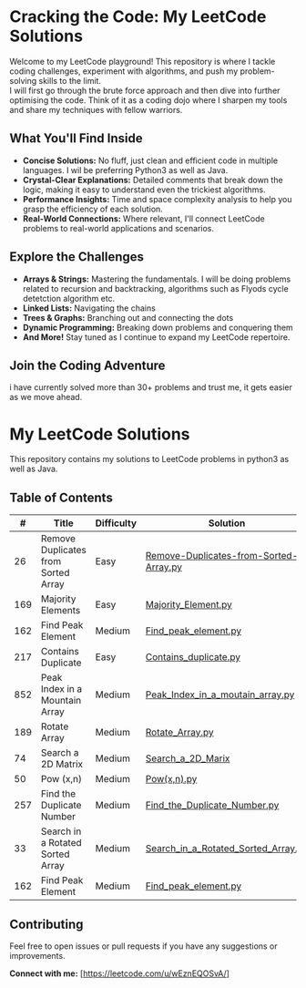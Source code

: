 
# Cracking the Code: My LeetCode Solutions

Welcome to my LeetCode playground! This repository is where I tackle coding challenges, experiment with algorithms, and push my problem-solving skills to the limit.  
I will first go through the brute force approach and then dive into further optimising the code.
Think of it as a coding dojo where I sharpen my tools and share my techniques with fellow warriors.

## What You'll Find Inside

* **Concise Solutions:**  No fluff, just clean and efficient code in multiple languages. I wil be preferring Python3 as well as Java.
* **Crystal-Clear Explanations:**  Detailed comments that break down the logic, making it easy to understand even the trickiest algorithms.
* **Performance Insights:**  Time and space complexity analysis to help you grasp the efficiency of each solution.
* **Real-World Connections:**  Where relevant, I'll connect LeetCode problems to real-world applications and scenarios.

## Explore the Challenges

* **Arrays & Strings:**  Mastering the fundamentals. I will be doing problems related to recursion and backtracking, algorithms such as Flyods cycle detetction algorithm etc.
* **Linked Lists:**  Navigating the chains 
* **Trees & Graphs:**  Branching out and connecting the dots 
* **Dynamic Programming:**  Breaking down problems and conquering them
* **And More!**  Stay tuned as I continue to expand my LeetCode repertoire.

## Join the Coding Adventure

i have currently solved more than 30+ problems and trust me, it gets easier as we move ahead.

# My LeetCode Solutions

This repository contains my solutions to LeetCode problems in python3 as well as Java.

## Table of Contents

| # | Title | Difficulty | Solution |
|---|---|---|---|
| 26 | Remove Duplicates from Sorted Array | Easy | [Remove-Duplicates-from-Sorted-Array.py](./Remove-Duplicates-from-Sorted-Array.py)|
| 169 | Majority Elements | Easy | [Majority_Element.py](./Majority_Element.py) |
| 162 | Find Peak Element | Medium | [Find_peak_element.py](./Find_peak_element.py) | 
| 217 | Contains Duplicate | Easy | [Contains_duplicate.py](./Contains_duplicate.py) |
| 852 |  Peak Index in a Mountain Array |  Medium | [Peak_Index_in_a_moutain_array.py](./Peak_Index_in_a_moutain_array.py) | 
| 189 | Rotate Array  | Medium | [Rotate_Array.py](./Rotate_Array.py) |
| 74  |  Search a 2D Matrix  | Medium | [Search_a_2D_Marix](./Search_a_2D_Marix) |
| 50  |  Pow (x,n)  | Medium | [Pow(x,n).py](./Pow(x,n).py) |
| 257  |  Find the Duplicate Number  | Medium | [Find_the_Duplicate_Number.py](./Find_the_Duplicate_Number.py) |
| 33  |  Search in a Rotated Sorted Array  | Medium | [Search_in_a_Rotated_Sorted_Array.py](./Search_in_a_Rotated_Sorted_Array.py) |
| 162 | Find Peak Element | Medium | [Find_peak_element.py](./Find_peak_element.py) | 

## Contributing

Feel free to open issues or pull requests if you have any suggestions or improvements.























**Connect with me:** [https://leetcode.com/u/wEznEQOSvA/] 
